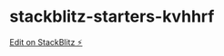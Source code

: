 # stackblitz-starters-kvhhrf

[Edit on StackBlitz ⚡️](https://stackblitz.com/edit/stackblitz-starters-kvhhrf)